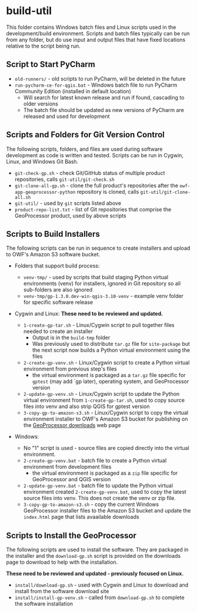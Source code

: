 # build-util #

This folder contains Windows batch files and Linux scripts used in the development/build environment.
Scripts and batch files typically can be run from any folder, but do use input and output files
that have fixed locations relative to the script being run.

## Script to Start PyCharm ###

* `old-runners/` - old scripts to run PyCharm, will be deleted in the future
* `run-pycharm-ce-for-qgis.bat` - Windows batch file to run PyCharm Community Edition (installed in default location)
	+ Will search for latest known release and run if found, cascading to older versions
	+ The batch file should be updated as new versions of PyCharm are released and used for development

## Scripts and Folders for Git Version Control ##

The following scripts, folders, and files are used during software development as code is written and tested.
Scripts can be run in Cygwin, Linux, and Windows Git Bash.

* `git-check-gp.sh` - check Git/GitHub status of multiple product repositories, calls `git-util/git-check.sh`
* `git-clone-all-gp.sh` - clone the full product's repositories after the `owf-app-geoprocessor-python`
repository is cloned, calls `git-util/git-clone-all.sh`
* `git-util/` - used by `git` scripts listed above
* `product-repo-list.txt` - list of Git repositories that comprise the GeoProcessor product, used by above scripts

## Scripts to Build Installers ##

The following scripts can be run in sequence to create installers and upload to OWF's Amazon S3 software bucket.

* Folders that support build process:
	+ `venv-tmp/` - used by scripts that build staging Python virtual environments (venv) for installers,
	ignored in Git repository so all sub-folders are also ignored
	+ `venv-tmp/gp-1.3.0.dev-win-qgis-3.10-venv` - example venv folder for specific software release

* Cygwin and Linux: **These need to be reviewed and updated.**
	+ `1-create-gp-tar.sh` - Linux/Cygwin script to pull together files needed to create an installer
		- Output is in the `build-tmp` folder
		- Was previously used to distribute `tar.gz` file for `site-package` but the next script
		now builds a Python virtual environment using the files
	* `2-create-gp-venv.sh` - Linux/Cygwin script to create a Python virtual environment from previous step's files
		+ the virtual environment is packaged as a `tar.gz` file specific for `gptest` (may add `gp later),
		operating system, and GeoProcessor version
	* `2-update-gp-venv.sh` - Linux/Cygwin script to update the Python virtual environment from `1-create-gp-tar.sh`,
	used to copy source files into venv and also strip QGIS for gptest version
	* `3-copy-gp-to-amazon-s3.sh` - Linux/Cygwin script to copy the virtual environment installer to OWF's Amazon S3 bucket
	for publishing on the [GeoProcessor downloads](http://software.openwaterfoundation.org/geoprocessor/) web page

* Windows:
	+ No "1" script is used - source files are copied directly into the virtual environment.
	+ `2-create-gp-venv.bat` - batch file to create a Python virtual environment from development files
		- the virtual environment is packaged as a `zip` file specific for GeoProcessor and QGIS version
	* `2-update-gp-venv.bat` - batch file to update the Python virtual environment created `2-create-gp-venv.bat`,
	used to copy the latest source files into venv.  This does not create the venv or zip file.
	+ `3-copy-gp-to-amazon-s3.sh` - copy the current Windows GeoProcessor installer files to the Amazon S3 bucket and
	update the `index.html` page that lists avaailable downloads

## Scripts to Install the GeoProcessor ##

The following scripts are used to install the software.
They are packaged in the installer and the `download-gp.sh` script is provided
on the downloads page to download to help with the installation.

**These need to be reviewed and updated - previously focused on Linux.**

* `install/download-gp.sh` - used with Cygwin and Linux to download and install from the software download site
* `install/install-gp-venv.sh` - called from `download-gp.sh` to complete the software installation
